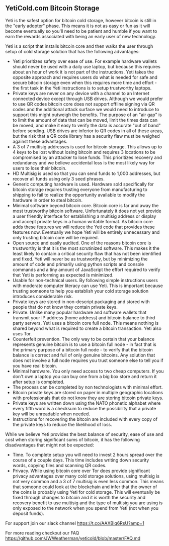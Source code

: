 ## YetiCold.com Bitcoin Storage

Yeti is the safest option for bitcoin cold storage, however bitcoin is still in
the "early adopter" phase. This means it is not as easy or fun as it will
become eventually so you'll need to be patient and humble if you want to earn
the rewards associated with being an early user of new technology.

Yeti is a script that installs bitcoin core and then walks the user through
setup of cold storage solution that has the following advantages:

* Yeti prioritizes safety over ease of use. For example hardware wallets should
  never be used with a daily use laptop, but because this requires about an
  hour of work it is not part of the instructions. Yeti takes the opposite
  approach and requires users do what is needed for safe and secure bitcoin
  storage even when this requires more time and effort - the first task in the
  Yeti instructions is to setup trustworthy laptops.
* Private keys are never on any device with a channel to an Internet connected
  device except through USB drives. Although we would prefer to use QR codes
  bitcoin core does not support offline signing via QR codes and the additional
  attack surface we would need to introduce to support this might outweigh the
  benefits. The purpose of an "air gap" is to limit the amount of data that can
  be moved, limit the times data can be moved, and make it easy to verify the
  data is accurate "out of band" before sending. USB drives are inferior to QR
  codes in all of these areas, but the risk that a QR code library has a
  security flaw must be weighed against these advantages.
* A 3 of 7 multisig addresses is used for bitcoin storage. This allows up to 4
  keys to be lost without losing bitcoin and requires 3 locations to be
  compromised by an attacker to lose funds. This prioritizes recovery and
  redundancy and we believe accidental loss is the most likely way for users to
  lose their bitcoin.
* HD Multisig is used so that you can send funds to 1,000 addresses, but
  recover all funds using only 3 seed phrases.
* Generic computing hardware is used. Hardware sold specifically for bitcoin
  storage requires trusting everyone from manufacturing to shipping to fail to
  realize the opportunity available to modify the hardware in order to steal
  bitcoin.
* Minimal software beyond bitcoin core. Bitcoin core is far and away the most
  trustworthy bitcoin software. Unfortunately it does not yet provide a user
  friendly interface for establishing a multisig address or display and accept
  private keys in a human writable format. As bitcoin core adds these features
  we will reduce the Yeti code that provides these features now. Eventually we
  hope Yeti will be entirely unnecessary and only trusting bitcoin core will be
  required.
* Open source and easily audited. One of the reasons bitcoin core is
  trustworthy is that it is the most scrutinized software. This makes it the
  least likely to contain a critical security flaw that has not been identified
  and fixed. Yeti will never be as trustworthy, but by minimizing the amount of
  code and primarily using python scripts and console commands and a tiny
  amount of JavaScript the effort required to verify that Yeti is performing as
  expected is minimized.
* Usable for non-technical users. By following simple instructions users with
  moderate computer literacy can use Yeti. This is important because trusting
  someone to help you establish your cold storage solution introduces
  considerable risk.
* Private keys are stored in non-descript packaging and stored with people that
  do not know they contain private keys.
* Private. Unlike many popular hardware and software wallets that transmit your
  IP address (home address) and bitcoin balance to third party servers, Yeti
  uses a bitcoin core full node. This means nothing is shared beyond what is
  required to create a bitcoin transaction. Yeti also uses Tor.
* Counterfeit prevention. The only way to be certain that your balance
  represents genuine bitcoin is to use a bitcoin full node - in fact that is
  the primary purpose of a bitcoin full node - to verify that the bitcoin
  balance is correct and full of only genuine bitcoins. Any solution that does
  not involve a full node requires you trust someone else to tell you if you
  have real bitcoin.
* Minimal hardware. You only need access to two cheap computers. If you don't
  own a laptop you can buy one from a big box store and return it after setup
  is completed.
* The process can be completed by non technologists with minimal effort.
* Bitcoin private keys are stored on paper in multiple geographic locations
  with professionals that do not know they are storing bitcoin private keys.
* Private keys are written down using the NATO phonetic alphabet where every
  fifth word is a checksum to reduce the possibility that a private key will be
  unreadable when needed.
* Instructions for recovering the bitcoin are included with every copy of the
  private keys to reduce the likelihood of loss.

While we believe Yeti provides the best balance of security, ease of use and
cost when storing significant sums of bitcoin, it has the following
disadvantages that might not be expected:

* Time. To complete setup you will need to invest 2 hours spread over the
  course of a couple days. This time includes writing down security words,
  copying files and scanning QR codes.
* Privacy. While using bitcoin core over Tor does provide significant privacy
  advantages over many cold storage solutions, using multisig is not very
  common and a 3 of 7 multisig is even less common. This means that someone
  could look at the blockchain and infer that the owner of the coins is
  probably using Yeti for cold storage. This will eventually be fixed through
  changes to bitcoin and it is worth the security and recovery benefit to use
  multisig and the type of multisig you are using is only exposed to the
  network when you spend from Yeti (not when you deposit funds).

For support join our slack channel https://t.co/AAXBlq6RsU?amp=1

For more reading checkout our FAQ
https://github.com/JWWeatherman/yeticold/blob/master/FAQ.md
